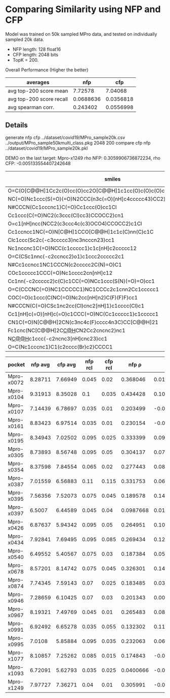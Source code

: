 # Comparing Similarity using NFP and CFP
Model was trained on 50k sampled MPro data, and tested on individually sampled 20k data.

* NFP length: 128 float16
* CFP length: 2048 bits
* TopK = 200.

Overall Performance (Higher the better)

| averages                 |       nfp |       cfp |
|--------------------------|-----------|-----------|
| avg top-200 score mean   | 7.72578   | 7.04068   |
| avg top-200 score recall | 0.0688636 | 0.0356818 |
| avg spearman corr.       | 0.243402  | 0.0556998 |

## Details

generate nfp cfp ../dataset/covid19/MPro_sample20k.csv ../output/MPro_sample50kmulti_class.pkg 2048 200
compare cfp nfp ../dataset/covid19/MPro_sample20k.pkl

DEMO on the last target: Mpro-x1249
rho NFP: 0.3059906736872234, rho CFP: -0.005133554407242648

| smiles                                                                 |      nfp |   nfp rank |       cfp |   cfp rank |     scr |    Δscr   |
|------------------------------------------------------------------------|----------|------------|-----------|------------|---------|-----------|
| O=C(O[C@@H]1Cc2c(O)cc(O)cc2O[C@@H]1c1cc(O)c(O)c(O)c1)c1cc(O)c(O)c(O)c1 | 1        |          0 | 1         |        0   | 11.6778 | 0         |
| NC(=O)Nc1ccc(S(=O)(=O)N2CCC(n3c(=O)[nH]c4ccccc43)CC2)cc1               | 0.55092  |        584 | 0.0647059 |     9038   | 11.6167 | 0.0610867 |
| N#CCCN(Cc1cccnc1)C(=O)Cc1ccc(O)cc1Cl                                   | 0.553785 |        526 | 0.0641026 |     9338   | 11.4413 | 0.236545  |
| Cc1ccc(C(=O)NC2(c3ccc(Cl)cc3)CCOCC2)cn1                                | 0.528325 |       1249 | 0.062069  |    10429.5 | 11.2364 | 0.441458  |
| O=c1[nH]ncc(NCC2(c3ccc4c(c3)OCO4)CCOCC2)c1Cl                           | 0.557253 |        464 | 0.0670732 |     7795   | 11.234  | 0.443854  |
| Cc1ccncc1NC(=O)N[C@H]1CCO[C@@H]1c1c(C)nn(C)c1C                         | 0.409078 |      12431 | 0.0764331 |     3857.5 | 11.1976 | 0.480206  |
| Clc1ccc(Sc2c(-c3ccccc3)nc3ncccn23)cc1                                  | 0.53558  |       1015 | 0.04      |    18716.5 | 11.1603 | 0.51748   |
| Nc1nccnc1C(=O)NCC(c1ccccc1)c1c[nH]c2ccccc12                            | 0.554903 |        503 | 0.0361446 |    19286   | 11.1231 | 0.554667  |
| O=C(CSc1nnc(-c2ccncc2)o1)c1ccc2ccccc2c1                                | 0.473959 |       5148 | 0.060241  |    11337   | 11.0037 | 0.674077  |
| N#Cc1ccncc1NC1CCCN(c2ccccc2C(N)=O)C1                                   | 0.566722 |        315 | 0.0700637 |     6383.5 | 10.9939 | 0.683904  |
| COc1ccccc1CCC(=O)Nc1cccc2cn[nH]c12                                     | 0.489871 |       3674 | 0.0636943 |     9545   | 10.9225 | 0.755365  |
| Cc1nn(-c2ccccc2)c(C)c1CC(=O)NCc1ccc(S(N)(=O)=O)cc1                     | 0.419731 |      11231 | 0.0402299 |    18679   | 10.8852 | 0.792632  |
| O=C(CCCNC(=O)NC1CCCCC1)NC1CCCc2c1cnn2Cc1ccccc1                         | 0.428588 |      10230 | 0.0808081 |     2543   | 10.874  | 0.8038    |
| COC(=O)c1ccc(C(NC(=O)Nc2cc[nH]n2)C(F)(F)F)cc1                          | 0.461399 |       6483 | 0.0666667 |     7976.5 | 10.8158 | 0.861974  |
| N#CCCN(C(=O)CSc1nc2cc(Cl)cnc2[nH]1)c1cccc(Cl)c1                        | 0.523072 |       1474 | 0.0591716 |    11908   | 10.7875 | 0.890353  |
| Cc1[nH]c(=O)[nH]c(=O)c1CCC(=O)NC(Cc1ccccc1)c1ccccc1                    | 0.501241 |       2789 | 0.0490798 |    16371   | 10.7729 | 0.904928  |
| CN1C(=O)N[C@@H]2CN(c3nc4c(F)cccc4n3C)CC[C@@H]21                        | 0.483601 |       4177 | 0.0519481 |    15261.5 | 10.7529 | 0.924907  |
| Fc1cnc(NC[C@@H]2C[C@H](F)CN2Cc2cncnc2)nc1                              | 0.376988 |      15510 | 0.0457516 |    17390   | 10.7437 | 0.934118  |
| N[C@@H](c1ccccc1)c1ccc(-c2ncnc3[nH]cnc23)cc1                           | 0.511833 |       2092 | 0.0397351 |    18772   | 10.7214 | 0.956387  |
| O=C(Nc1cccnc1)C1(c2cccc(Br)c2)CCCC1                                    | 0.510232 |       2193 | 0.0714286 |     5768.5 | 10.6563 | 1.02149   |



| pocket     |   nfp avg |   cfp avg |   nfp rcl |   cfp rcl |     nfp ρ |       cfp ρ |
|------------|-----------|-----------|-----------|-----------|-----------|-------------|
| Mpro-x0072 |   8.28711 |   7.66949 |     0.045 |     0.02  | 0.368046  |  0.0134184  |
| Mpro-x0104 |   9.31913 |   8.35028 |     0.1   |     0.035 | 0.434428  |  0.105366   |
| Mpro-x0107 |   7.14439 |   6.78697 |     0.035 |     0.01  | 0.203499  | -0.0139939  |
| Mpro-x0161 |   8.83423 |   6.97514 |     0.035 |     0.01  | 0.230154  | -0.0132363  |
| Mpro-x0195 |   8.34943 |   7.02502 |     0.095 |     0.025 | 0.333399  |  0.0929785  |
| Mpro-x0305 |   8.73893 |   8.56748 |     0.095 |     0.05  | 0.304137  |  0.0706412  |
| Mpro-x0354 |   8.37598 |   7.84554 |     0.065 |     0.02  | 0.277443  |  0.0801655  |
| Mpro-x0387 |   7.01559 |   6.56883 |     0.11  |     0.115 | 0.331753  |  0.0600063  |
| Mpro-x0395 |   7.56356 |   7.52073 |     0.075 |     0.045 | 0.189578  |  0.140108   |
| Mpro-x0397 |   6.5007  |   6.44589 |     0.045 |     0.04  | 0.0987668 |  0.0107471  |
| Mpro-x0426 |   6.87637 |   5.94342 |     0.095 |     0.05  | 0.264951  |  0.10035    |
| Mpro-x0434 |   7.92841 |   7.69495 |     0.095 |     0.085 | 0.269434  |  0.125697   |
| Mpro-x0540 |   6.49552 |   5.40567 |     0.075 |     0.03  | 0.187384  |  0.0505142  |
| Mpro-x0678 |   8.57201 |   8.14742 |     0.075 |     0.045 | 0.326301  |  0.140795   |
| Mpro-x0874 |   7.74345 |   7.59143 |     0.07  |     0.025 | 0.183485  |  0.0306755  |
| Mpro-x0946 |   7.28659 |   6.10425 |     0.07  |     0.03  | 0.201343  |  0.00871811 |
| Mpro-x0967 |   8.19321 |   7.49769 |     0.045 |     0.01  | 0.265483  |  0.0831877  |
| Mpro-x0991 |   6.92492 |   6.65278 |     0.035 |     0.055 | 0.132302  |  0.110272   |
| Mpro-x0995 |   7.0108  |   5.85884 |     0.095 |     0.035 | 0.232063  |  0.0609781  |
| Mpro-x1077 |   8.10857 |   7.25262 |     0.085 |     0.015 | 0.174843  | -0.0151412  |
| Mpro-x1093 |   6.72091 |   5.62793 |     0.035 |     0.025 | 0.0400666 | -0.0117175  |
| Mpro-x1249 |   7.97727 |   7.36271 |     0.04  |     0.01  | 0.305991  | -0.00513355 |

